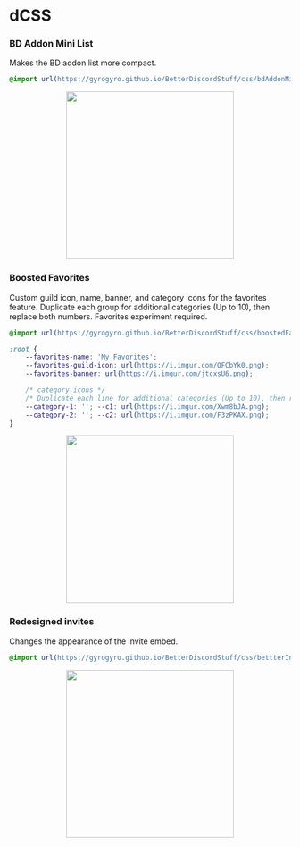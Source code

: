 # dCSS

### BD Addon Mini List
Makes the BD addon list more compact.
```css
@import url(https://gyrogyro.github.io/BetterDiscordStuff/css/bdAddonMini.css);
```
<p align="center"><img height="300" align="center" src="https://i.imgur.com/7qwWYhB.gif"></p>

### Boosted Favorites
Custom guild icon, name, banner, and category icons for the favorites feature. Duplicate each group for additional categories (Up to 10), then replace both numbers. Favorites experiment required.
```css
@import url(https://gyrogyro.github.io/BetterDiscordStuff/css/boostedFavorites.css);

:root {
    --favorites-name: 'My Favorites';
    --favorites-guild-icon: url(https://i.imgur.com/OFCbYk0.png);
    --favorites-banner: url(https://i.imgur.com/jtcxsU6.png);

    /* category icons */
    /* Duplicate each line for additional categories (Up to 10), then replace both numbers. */
    --category-1: ''; --c1: url(https://i.imgur.com/Xwm8bJA.png);
    --category-2: ''; --c2: url(https://i.imgur.com/F3zPKAX.png);
}
```
<p align="center"><img height="300" align="center" src="https://i.imgur.com/V2MpSe3.png"></p>

### Redesigned invites
Changes the appearance of the invite embed.
```css
@import url(https://gyrogyro.github.io/BetterDiscordStuff/css/bettterInvites.css);
```
<p align="center"><img height="300" align="center" src="https://i.imgur.com/lqvfkPD.gif"></p>
